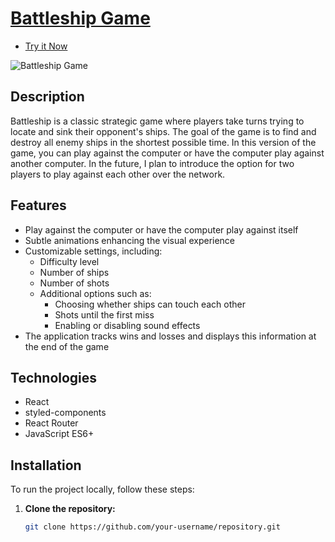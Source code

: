 # [Battleship Game](https://mariuszmmm.github.io/battleship-game/)

* [Try it Now](https://mariuszmmm.github.io/battleship-game/)

![Battleship Game](presentation/presentation.gif) <!-- Update the path to your game screenshot -->

## Description

Battleship is a classic strategic game where players take turns trying to locate and sink their opponent's ships. The
goal of the game is to find and destroy all enemy ships in the shortest possible time. In this version of the game, you
can play against the computer or have the computer play against another computer. In the future, I plan to introduce
the option for two players to play against each other over the network.

## Features

- Play against the computer or have the computer play against itself
- Subtle animations enhancing the visual experience
- Customizable settings, including:
    - Difficulty level
    - Number of ships
    - Number of shots
    - Additional options such as:
        - Choosing whether ships can touch each other
        - Shots until the first miss
        - Enabling or disabling sound effects
- The application tracks wins and losses and displays this information at the end of the game

## Technologies

- React
- styled-components
- React Router
- JavaScript ES6+

## Installation

To run the project locally, follow these steps:

1. **Clone the repository:**
   ```bash
   git clone https://github.com/your-username/repository.git
